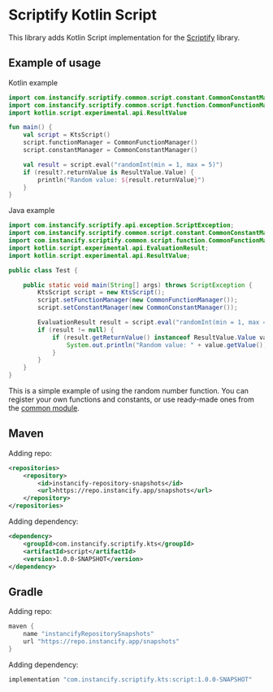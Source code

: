 # Scriptify Kotlin Script
This library adds Kotlin Script implementation for the [Scriptify](https://github.com/Instancify/Scriptify) library.

## Example of usage
Kotlin example
```kotlin
import com.instancify.scriptify.common.script.constant.CommonConstantManager
import com.instancify.scriptify.common.script.function.CommonFunctionManager
import kotlin.script.experimental.api.ResultValue

fun main() {
    val script = KtsScript()
    script.functionManager = CommonFunctionManager()
    script.constantManager = CommonConstantManager()

    val result = script.eval("randomInt(min = 1, max = 5)")
    if (result?.returnValue is ResultValue.Value) {
        println("Random value: ${result.returnValue}")
    }
}
```
Java example
```java
import com.instancify.scriptify.api.exception.ScriptException;
import com.instancify.scriptify.common.script.constant.CommonConstantManager;
import com.instancify.scriptify.common.script.function.CommonFunctionManager;
import kotlin.script.experimental.api.EvaluationResult;
import kotlin.script.experimental.api.ResultValue;

public class Test {

    public static void main(String[] args) throws ScriptException {
        KtsScript script = new KtsScript();
        script.setFunctionManager(new CommonFunctionManager());
        script.setConstantManager(new CommonConstantManager());

        EvaluationResult result = script.eval("randomInt(min = 1, max = 5)");
        if (result != null) {
            if (result.getReturnValue() instanceof ResultValue.Value value) {
                System.out.println("Random value: " + value.getValue());
            }
        }
    }
}
```

This is a simple example of using the random number function. You can register your own functions and constants, or use ready-made ones from the [common module](https://github.com/Instancify/Scriptify/tree/master/common).

## Maven
Adding repo:
```xml
<repositories>
    <repository>
        <id>instancify-repository-snapshots</id>
        <url>https://repo.instancify.app/snapshots</url>
    </repository>
</repositories>
```

Adding dependency:
```xml
<dependency>
    <groupId>com.instancify.scriptify.kts</groupId>
    <artifactId>script</artifactId>
    <version>1.0.0-SNAPSHOT</version>
</dependency>
```

## Gradle
Adding repo:
```groovy
maven {
    name "instancifyRepositorySnapshots"
    url "https://repo.instancify.app/snapshots"
}
```

Adding dependency:
```groovy
implementation "com.instancify.scriptify.kts:script:1.0.0-SNAPSHOT"
```